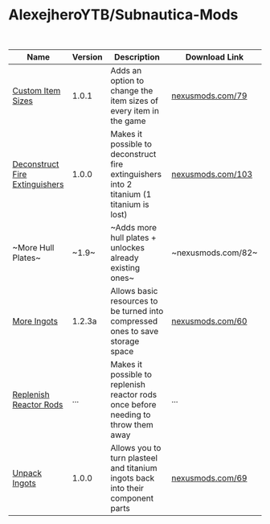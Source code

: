 # AlexejheroYTB/Subnautica-Mods
<br>

| Name | Version | Description | Download Link | 
|-|-|-|-|
| <a href=./CustomItemSizes> Custom Item Sizes | 1.0.1 | Adds an option to change the item sizes of every item in the game | <a href=https://nexusmods.com/subnautica/mods/79> nexusmods.com/79 |
| <a href=./DeconstructFireExtinguishers> Deconstruct Fire Extinguishers | 1.0.0 | Makes it possible to deconstruct fire extinguishers into 2 titanium (1 titanium is lost) | <a href=https://nexusmods.com/subnautica/mods/103> nexusmods.com/103 |
| ~More Hull Plates~ | ~1.9~ | ~Adds more hull plates + unlockes already existing ones~ | ~nexusmods.com/82~ |
| <a href=./MoreIngots > More Ingots | 1.2.3a | Allows basic resources to be turned into compressed ones to save storage space | <a href=https://nexusmods.com/subnautica/mods/60> nexusmods.com/60 |
| <a href=./ReplenishReactorRods> Replenish Reactor Rods | ... | Makes it possible to replenish reactor rods once before needing to throw them away | ... |
| <a href=./UnpackIngots > Unpack Ingots | 1.0.0 | Allows you to turn plasteel and titanium ingots back into their component parts | <a href=https://nexusmods.com/subnautica/mods/69> nexusmods.com/69 |
